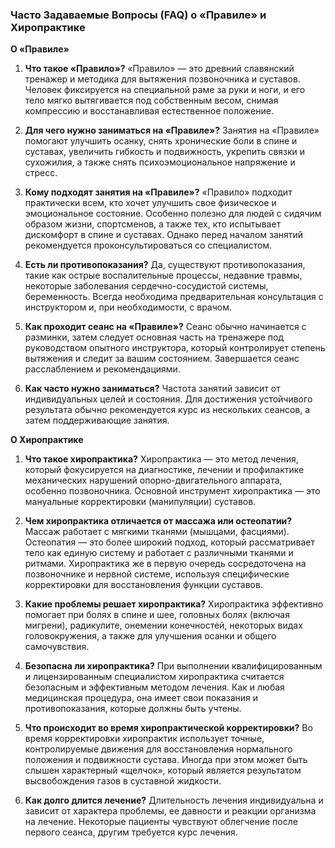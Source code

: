 ### Часто Задаваемые Вопросы (FAQ) о «Правиле» и Хиропрактике

**О «Правиле»**

1.  **Что такое «Правило»?**
    «Правило» — это древний славянский тренажер и методика для вытяжения позвоночника и суставов. Человек фиксируется на специальной раме за руки и ноги, и его тело мягко вытягивается под собственным весом, снимая компрессию и восстанавливая естественное положение.

2.  **Для чего нужно заниматься на «Правиле»?**
    Занятия на «Правиле» помогают улучшить осанку, снять хронические боли в спине и суставах, увеличить гибкость и подвижность, укрепить связки и сухожилия, а также снять психоэмоциональное напряжение и стресс.

3.  **Кому подходят занятия на «Правиле»?**
    «Правило» подходит практически всем, кто хочет улучшить свое физическое и эмоциональное состояние. Особенно полезно для людей с сидячим образом жизни, спортсменов, а также тех, кто испытывает дискомфорт в спине и суставах. Однако перед началом занятий рекомендуется проконсультироваться со специалистом.

4.  **Есть ли противопоказания?**
    Да, существуют противопоказания, такие как острые воспалительные процессы, недавние травмы, некоторые заболевания сердечно-сосудистой системы, беременность. Всегда необходима предварительная консультация с инструктором и, при необходимости, с врачом.

5.  **Как проходит сеанс на «Правиле»?**
    Сеанс обычно начинается с разминки, затем следует основная часть на тренажере под руководством опытного инструктора, который контролирует степень вытяжения и следит за вашим состоянием. Завершается сеанс расслаблением и рекомендациями.

6.  **Как часто нужно заниматься?**
    Частота занятий зависит от индивидуальных целей и состояния. Для достижения устойчивого результата обычно рекомендуется курс из нескольких сеансов, а затем поддерживающие занятия.

**О Хиропрактике**

1.  **Что такое хиропрактика?**
    Хиропрактика — это метод лечения, который фокусируется на диагностике, лечении и профилактике механических нарушений опорно-двигательного аппарата, особенно позвоночника. Основной инструмент хиропрактика — это мануальные корректировки (манипуляции) суставов.

2.  **Чем хиропрактика отличается от массажа или остеопатии?**
    Массаж работает с мягкими тканями (мышцами, фасциями). Остеопатия — это более широкий подход, который рассматривает тело как единую систему и работает с различными тканями и ритмами. Хиропрактика же в первую очередь сосредоточена на позвоночнике и нервной системе, используя специфические корректировки для восстановления функции суставов.

3.  **Какие проблемы решает хиропрактика?**
    Хиропрактика эффективно помогает при болях в спине и шее, головных болях (включая мигрени), радикулите, онемении конечностей, некоторых видах головокружения, а также для улучшения осанки и общего самочувствия.

4.  **Безопасна ли хиропрактика?**
    При выполнении квалифицированным и лицензированным специалистом хиропрактика считается безопасным и эффективным методом лечения. Как и любая медицинская процедура, она имеет свои показания и противопоказания, которые должны быть учтены.

5.  **Что происходит во время хиропрактической корректировки?**
    Во время корректировки хиропрактик использует точные, контролируемые движения для восстановления нормального положения и подвижности сустава. Иногда при этом может быть слышен характерный «щелчок», который является результатом высвобождения газов в суставной жидкости.

6.  **Как долго длится лечение?**
    Длительность лечения индивидуальна и зависит от характера проблемы, ее давности и реакции организма на лечение. Некоторые пациенты чувствуют облегчение после первого сеанса, другим требуется курс лечения.
